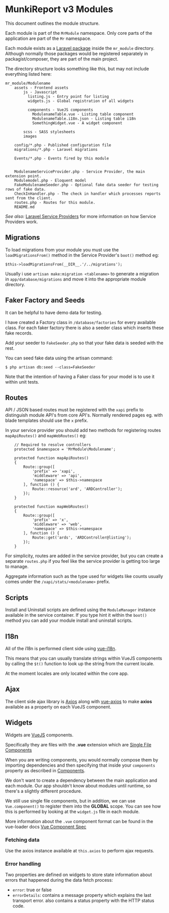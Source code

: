 MunkiReport v3 Modules
======================

This document outlines the module structure.

Each module is part of the `MrModule` namespace. Only core parts of the application are part of the `Mr` namespace.

Each module exists as a [Laravel package](https://laravel.com/docs/5.4/packages) inside the `mr_module` directory.
Although normally those packages would be registered separately in packagist/composer, they are part of the main project.

The directory structure looks something like this, but may not include everything listed here:

    mr_module/Modulename
        assets - Frontend assets
            js - Javascript
              listing.js - Entry point for listing
              widgets.js - Global registration of all widgets
              
              components - VueJS components
                ModulenameTable.vue - Listing table component
                ModulenameTable.i18n.json - Listing table i18n
                SomethingWidget.vue - A widget component
                
            scss - SASS stylesheets
            images
           
        config/*.php - Published configuration file
        migrations/*.php - Laravel migrations
        
        Events/*.php - Events fired by this module
        

        ModulenameServiceProvider.php - Service Provider, the main extension point.  
        Modulemodel.php - Eloquent model
        FakeModulenameSeeder.php - Optional fake data seeder for testing rows of fake data.
        CheckInHandler.php - The check in handler which processes reports sent from the client.
        routes.php - Routes for this module.
        README.md
        
*See also:* [Laravel Service Providers](https://laravel.com/docs/5.4/providers) for more information on how Service 
Providers work.

Migrations
----------

To load migrations from your module you must use the `loadMigrationsFrom()` method in the Service Provider's `boot()`
method eg:

    $this->loadMigrationsFrom(__DIR__.'/../migrations');
    
Usually i use `artisan make:migration <tablename>` to generate a migration in `app/database/migrations` and move it
into the appropriate module directory.

Faker Factory and Seeds
-----------------------

It can be helpful to have demo data for testing.

I have created a Factory class in `/database/factories` for every available class.
For each faker factory there is also a seeder class which inserts these fake records.

Add your seeder to `FakeSeeder.php` so that your fake data is seeded with the rest.

You can seed fake data using the artisan command:

    $ php artisan db:seed --class=FakeSeeder
    
Note that the intention of having a Faker class for your model is to use it within unit tests.

Routes
------

API / JSON based routes must be registered with the `xapi` prefix to distinguish module API's from core API's.
Normally rendered pages eg. with blade templates should use the `x` prefix.

In your service provider you should add two methods for registering routes `mapApiRoutes()` and `mapWebRoutes()` eg:

        // Required to resolve controllers
        protected $namespace = 'MrModule\Modulename';

        protected function mapApiRoutes()
        {
            Route::group([
                'prefix' => 'xapi',
                'middleware' => 'api',
                'namespace' => $this->namespace
            ], function () {
                Route::resource('ard', 'ARDController');
            });
        }
        
        protected function mapWebRoutes()
        {
            Route::group([
                'prefix' => 'x',
                'middleware' => 'web',
                'namespace' => $this->namespace
            ], function () {
                Route::get('ards', 'ARDController@listing');
            });
        }

For simplicity, routes are added in the service provider, but you can create a separate `routes.php` if you feel like
the service provider is getting too large to manage.

Aggregate information such as the type used for widgets like counts usually comes under the `/xapi/stats/<modulename>`
prefix.

Scripts
-------

Install and Uninstall scripts are defined using the `ModuleManager` instance available in the service container.
If you type hint it within the `boot()` method you can add your module install and uninstall scripts.

I18n
----

All of the i18n is performed client side using [vue-i18n](https://kazupon.github.io/vue-i18n/).

This means that you can usually translate strings within VueJS components by calling the `$t()` function to look up
the string from the current locale.

At the moment locales are only located within the core app.

Ajax
----

The client side ajax library is [Axios](https://github.com/mzabriskie/axios) along with 
[vue-axios](https://github.com/imcvampire/vue-axios) to make **axios** available as a property on each VueJS component.

Widgets
-------

Widgets are [VueJS](https://vuejs.org) components.

Specifically they are files with the **.vue** extension which are 
[Single File Components](https://vuejs.org/v2/guide/single-file-components.html)

When you are writing components, you would normally compose them by importing dependencies and then specifying that
inside your `components` property as described in [Components](https://vuejs.org/v2/guide/components.html).

We don't want to create a dependency between the main application and each module. Our app shouldn't know about modules
until runtime, so there's a slightly different procedure.

We still use single file components, but in addition, we can use `Vue.component()` to register them into the 
**GLOBAL** scope. You can see how this is performed by looking at the `widget.js` file in each module.

More information about the `.vue` component format can be found in the vue-loader docs
[Vue Component Spec](http://vue-loader.vuejs.org/en/start/spec.html)

### Fetching data ###

Use the axios instance available at `this.axios` to perform ajax requests.

### Error handling ###

Two properties are defined on widgets to store state information about errors that happened during the data fetch
process:

- `error`: true or false
- `errorDetails`: contains a message property which explains the last transport error.
    also contains a status property with the HTTP status code.
 

